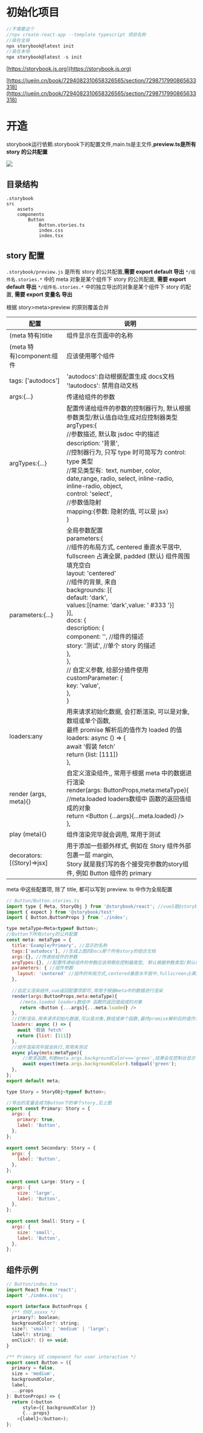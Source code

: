 # 初始化项目

```js
//不需要这个
//npx create-react-app --template typescript 项目名称
//装在全局
npx storybook@latest init
//装在本地
npx storybook@latest -s init
```

[https://storybook.js.org](https://storybook.js.org)

[https://juejin.cn/book/7294082310658326565/section/7298717990865633318](https://juejin.cn/book/7294082310658326565/section/7298717990865633318)

# **开造**

storybook运行依赖.storybook下的配置文件,main.ts是主文件,**preview.ts是所有 story 的公共配置**

![](images/WEBRESOURCE7ee8962166a5c47ddcadd2f677906154image.png)

## 目录结构

```
.storybook
src
    assets
    components
        Button
            Button.stories.ts
            index.css
            index.tsx
```


## story 配置
`.storybook/preview.js` 是所有 story 的公共配置,**需要 export default 导出**
`*/组件名.stories.*` 中的 meta 对象是某个组件下 story 的公共配置, **需要 export default 导出**
`*/组件名.stories.*` 中的独立导出的对象是某个组件下 story 的配置, **需要 export 变量名 导出**

根据 story>meta>preview 的原则覆盖合并

| 配置                        | 说明                                                                                                                                                                                                                                                                                                                                                                                                                                                                   |
| ------------------------- | -------------------------------------------------------------------------------------------------------------------------------------------------------------------------------------------------------------------------------------------------------------------------------------------------------------------------------------------------------------------------------------------------------------------------------------------------------------------- |
| (meta 特有)title            | 组件显示在页面中的名称                                                                                                                                                                                                                                                                                                                                                                                                                                                          |
| (meta 特有)component:组件     | 应该使用哪个组件                                                                                                                                                                                                                                                                                                                                                                                                                                                             |
| tags: ['autodocs']        | 'autodocs':自动根据配置生成 docs文档<br>'!autodocs': 禁用自动文档                                                                                                                                                                                                                                                                                                                                                                                                                    |
| args:{...}                | 传递给组件的参数                                                                                                                                                                                                                                                                                                                                                                                                                                                             |
| argTypes:{...}            | 配置传递给组件的参数的控制器行为, 默认根据参数类型/默认值自动生成对应控制器类型<br>argTypes:{<br>  //参数描述, 默认取 jsdoc 中的描述<br>  description: '背景',<br>  //控制器行为, 只写 type 时可简写为 control: type 类型 <br>    //常见类型有:  text, number, color, date,range, radio, select, inline-radio, inline-radio, object,<br>  control: 'select',<br>  //参数值隐射<br>  mapping:{参数: 隐射的值, 可以是 jsx}<br>}<br>                                                                                                                        |
| parameters:{...}          | 全局参数配置<br>parameters:{<br>  //组件的布局方式, centered 垂直水平居中, fullscreen 占满全屏, padded (默认) 组件周围填充空白<br>  layout: 'centered'<br>  //组件的背景, 来自<br>  backgrounds: [{<br>    default: 'dark',  <br>    values:[{name: 'dark',value: ' #333 '}]<br>  }],<br>  docs: {<br>    description: {  <br>      component: '',  //组件的描述<br>      story: '测试',  //单个 story 的描述<br>    },<br>  },  <br>  // 自定义参数, 给部分插件使用  <br>  customParameter: {  <br>    key: 'value',  <br>  },<br>} |
| loaders:any               | 用来请求初始化数据, 会打断渲染, 可以是对象, 数组或单个函数,<br>最终 promise 解析后的值作为 loaded 的值<br>loaders: async () => {<br>	await '假装 fetch'<br>	return {list: [111]}<br>},<br>                                                                                                                                                                                                                                                                                                                  |
| render (args, meta){}     | 自定义渲染组件,, 常用于根据 meta 中的数据进行渲染<br>render(args: ButtonProps,meta:metaType){<br>     //meta.loaded loaders数组中 函数的返回值组成的对象<br>     return <Button {...args}{...meta.loaded} /><br>},                                                                                                                                                                                                                                                                                     |
| play (meta){}             | 组件渲染完毕就会调用, 常用于测试                                                                                                                                                                                                                                                                                                                                                                                                                                                    |
| decorators:[(Story)=>jsx] | 用于添加一些额外样式, 例如在 Story 组件外部包裹一层 margin,<br>Story 就是我们写的各个接受完参数的story组件, 例如 Button 组件的 primary                                                                                                                                                                                                                                                                                                                                                                         |

meta 中这些配置项, 除了 title, 都可以写到 preview. ts 中作为全局配置

```javascript
// Button/Button.stories.ts
import type { Meta, StoryObj } from '@storybook/react'; //vue3是@storybook/react
import { expect } from '@storybook/test'
import { Button,ButtonProps } from './index';

type metaType=Meta<typeof Button>;
//Button下所有story的公共配置
const meta: metaType = {
  title:'Example/Primary', //显示的名称
  tags:['autodocs'], //生成上图的Docs那个所有story的组合文档
  args:{}, //传递给组件的参数
  argTypes:{}, //配置传递给组件的参数应该用哪些控制器类型, 默认根据参数类型/默认值自动生成对应控制器类型
  parameters: { //组件参数
  	layout: 'centered' //组件的布局方式,centered垂直水平居中,fullscreen占满全屏,padded(默认)组件周围填充空白
  },
  
  //自定义渲染组件,vue返回配置项即可,常用于根据meta中的数据进行渲染
  render(args:ButtonProps,meta:metaType){
     //meta.loaded loaders数组中 函数的返回值组成的对象
     return <Button {...args}{...meta.loaded} />
  },
  //打断渲染,用来请求初始化数据,可以是对象,数组或单个函数,最终promise解析后的值作为loaded的值
  loaders: async () => {
	await '假装 fetch'
	return {list: [111]}
  },
  //组件渲染完毕就会执行,常用来测试
  async play(meta:metaType){
      //断言函数,判断meta.args.backgroundColor==='green',结果会在控制台显示
      await expect(meta.args.backgroundColor).toEqual('green');
  },
};
export default meta;

type Story = StoryObj<typeof Button>;

//导出的变量会成为Button下的单个story,见上图
export const Primary: Story = {  
  args: {  
    primary: true,  
    label: 'Button',  
  },  
};  
  
export const Secondary: Story = {  
  args: {  
    label: 'Button',  
  },  
};  
  
export const Large: Story = {  
  args: {  
    size: 'large',  
    label: 'Button',  
  },  
};  
  
export const Small: Story = {  
  args: {  
    size: 'small',  
    label: 'Button',  
  },  
};
```
## 组件示例

```javascript
// Button/index.tsx
import React from 'react';
import './index.css';

export interface ButtonProps {
  /** 你好,xxxxx */
  primary?: boolean;
  backgroundColor?: string;
  size?: 'small' | 'medium' | 'large';
  label?: string;
  onClick?: () => void;
}

/** Primary UI component for user interaction */
export const Button = ({
  primary = false,
  size = 'medium',
  backgroundColor,
  label,
  ...props
}: ButtonProps) => {
  return (<button
      style={{ backgroundColor }}
      {...props}
    >{label}</button>);
};
```

